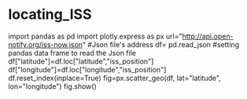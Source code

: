 # locating_ISS
import pandas as pd
import plotly.express as px
url="http://api.open-notify.org/iss-now.json" #Json file's address
df= pd.read_json #setting pandas data frame to read the Json file
df["latitude"]=df.loc["latitude","iss_position"] 
df["longitude"]=df.loc["longitude","iss_position"]
df.reset_index(inplace=True)
fig=px.scatter_geo(df, lat="latitude", lon="longitude")
fig.show()
